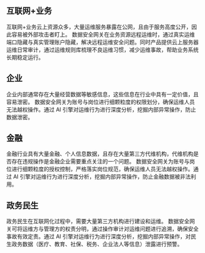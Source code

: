 
## 互联网+业务
互联网+业务云上资源众多，大量运维服务暴露在公网，且由于服务高度公开，因此容易被外部攻击者盯上。
数据安全网关在业务资源远程运维时，通过真实运维端口隐藏与真实管理账户隐藏，解决远程运维安全问题。同时产品提供云上服务器运维日常审计，通过运维规则库梳理不良运维习惯，减少运维事故，帮助业务系统长期稳定运行。

## 企业
企业内部通常存在大量经营数据等敏感信息，这些信息在行业中具有一定价值，且容易泄密。
数据安全网关为账号与岗位进行细颗粒度的权限划分，确保运维人员无法越权操作。通过 AI 引擎对运维行为进行深度分析，挖掘内部异常操作，防止数据泄密。

## 金融
金融行业具有大量金融、个人信息数据，且存在大量第三方代维机构，代维机构是否存在违规操作是金融企业需要重点关注的一个问题。
数据安全网关为账号与岗位进行细颗粒度的授权控制，严格落实岗位规范，确保运维人员无法越权操作。通过 AI 引擎对运维行为进行深度分析，挖掘内部异常操作，防止金融数据被非法利用。

## 政务民生
政务民生在互联网化过程中，需要大量第三方机构进行建设和运维。
数据安全网关可将运维方与管理方的权责分明，通过操作审计对运维问题进行追溯，确保安全事故有效定责。通过 AI 引擎对运维行为进行深度分析，挖掘内部异常操作，对民生政务数据（医疗、教育、社保、税务、企业法人等信息）泄露进行预警。
